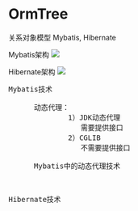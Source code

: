 # OrmTree
关系对象模型  Mybatis, Hibernate

Mybatis架构
![](https://i.imgur.com/7VhdtOr.png)

Hibernate架构
![](https://i.imgur.com/4KttPgt.png)

<pre>
Mybatis技术

      动态代理：
              1）JDK动态代理
                 需要提供接口
              2）CGLIB
                 不需要提供接口

      Mybatis中的动态代理技术

           
</pre>

<pre>
Hibernate技术
</pre>
